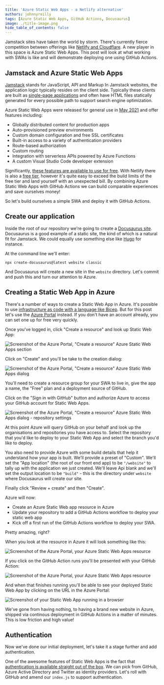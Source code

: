 ```yaml
---
title: 'Azure Static Web Apps - a Netlify alternative'
authors: johnnyreilly
tags: [Azure Static Web Apps, GitHub Actions, Docusaurus]
image: ./title-image.png
hide_table_of_contents: false
---
```


Jamstack sites have taken the world by storm. There's currently fierce competition between offerings like [Netlify and Cloudflare](https://blog.logrocket.com/netlify-vs-cloudflare-pages/). A new player in this space is Azure Static Web Apps. This post will look at what working with SWAs is like and will demonstrate deploying one using GitHub Actions.

## Jamstack and Azure Static Web Apps

[Jamstack](https://en.m.wikipedia.org/wiki/Jamstack) stands for JavaScript, API and Markup In Jamstack websites, the application logic typically resides on the client side. Typically these clients are built as [single-page applications](https://en.m.wikipedia.org/wiki/Single-page_application) and often have HTML files statically generated for every possible path to support search engine optimization.

Azure Static Web Apps were released for general use in [May 2021](https://azure.microsoft.com/en-us/updates/azure-static-web-apps-is-now-generally-available/) and offer features including:

- Globally distributed content for production apps
- Auto-provisioned preview environments
- Custom domain configuration and free SSL certificates
- Built-in access to a variety of authentication providers
- Route-based authorization
- Custom routing
- Integration with serverless APIs powered by Azure Functions
- A custom Visual Studio Code developer extension

Significantly, [these features are available to use for free](https://azure.microsoft.com/en-gb/pricing/details/app-service/static/). With Netlify there is also a [free tier](https://www.netlify.com/pricing/), however it's quite easy to exceed the build limits of the free tier and land yourself with an unexpected bill. By combining Azure Static Web Apps with GitHub Actions we can build comparable experiences and save ourselves money!

So let's build ourselves a simple SWA and deploy it with GitHub Actions.

## Create our application

Inside the root of our repository we're going to create a [Docusaurus site](https://docusaurus.io/). Docusaurus is a good example of a static site, the kind of which is a natural fit for Jamstack. We could equally use something else like [Hugo](https://gohugo.io/) for instance.

At the command line we'll enter:

```shell
npx create-docusaurus@latest website classic
```

And Docusaurus will create a new site in the `website` directory. Let's commit and push this and turn our attention to Azure.

## Creating a Static Web App in Azure

There's a number of ways to create a Static Web App in Azure. It's possible to use [infrastructure as code with a language like Bicep](https://blog.johnnyreilly.com/2021/08/15/bicep-azure-static-web-apps-azure-devops#bicep-template). But for this post let's use the [Azure Portal](https://portal.azure.com) instead. If you don't have an account already, you can set one up for free very quickly.

Once you've logged in, click "Create a resource" and look up Static Web App:

![Screenshot of the Azure Portal, "Create a resource" Azure Static Web Apps section](screenshot-azure-portal-create-a-resource.png)

Click on "Create" and you'll be take to the creation dialog:

![Screenshot of the Azure Portal, "Create a resource" Azure Static Web Apps dialog](screenshot-azure-portal-create-a-resource-dialog.png)

You'll need to create a resource group for your SWA to live in, give the app a name, the "Free" plan and a deployment source of GitHub.

Click on the "Sign in with GitHub" button and authorize Azure to access your GitHub account for Static Web Apps.

![Screenshot of the Azure Portal, "Create a resource" Azure Static Web Apps dialog - repository settings](screenshot-azure-portal-create-a-resource-dialog-repo.png)

At this point Azure will query GitHub on your behalf and look up the organisations and repositories you have access to. Select the repository that you'd like to deploy to your Static Web App and select the branch you'd like to deploy.

You also need to provide Azure with some build details that help it understand how your app is built. We'll provide a preset of "Custom". We'll set the "App location" (the root of our front end app) to be `"/website"` to tally up with the application we just created. We'll leave Api blank and we'll set the output location to be `"build"` - this is the directory under `website` where Docusaurus will create our site.

Finally click "Review + create" and then "Create".

Azure will now:

- Create an Azure Static Web app resource in Azure
- Update your repository to add a GitHub Actions workflow to deploy your static web app
- Kick off a first run of the GitHub Actions workflow to deploy your SWA.

Pretty amazing, right?

When you look at the resource in Azure it will look something like this:

![Screenshot of the Azure Portal, your Azure Static Web Apps resource](screenshot-azure-portal-static-web-app-resource.png)

If you click on the GitHub Action runs you'll be presented with your GitHub Action:

![Screenshot of the Azure Portal, your Azure Static Web Apps resource](screenshot-azure-portal-static-web-app-resource.png)

And when that finishes running you'll be able to see your deployed Static Web App by clicking on the URL in the Azure Portal:

![Screenshot of your Static Web App running in a browser](screenshot-static-web-app.png)

We've gone from having nothing, to having a brand new website in Azure, shipped via continous deployment in GitHub Actions in a matter of minutes. This is low friction and high value!

## Authentication

Now we've done our initial deployment, let's take it a stage further and add authentication.

One of the awesome features of Static Web Apps is the fact that [authentication is available straight out of the box](https://docs.microsoft.com/en-us/azure/static-web-apps/authentication-authorization?tabs=invitations#login). We can pick from GitHub, Azure Active Directory and Twitter as identity providers. Let's roll with GitHub and amend our `index.js` to support authentication.
